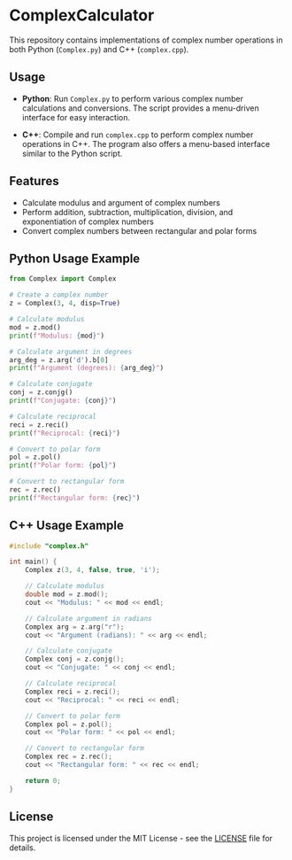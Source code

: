 # ComplexCalculator

This repository contains implementations of complex number operations in both Python (`Complex.py`) and C++ (`complex.cpp`).

## Usage

- **Python**: Run `Complex.py` to perform various complex number calculations and conversions. The script provides a menu-driven interface for easy interaction.

- **C++**: Compile and run `complex.cpp` to perform complex number operations in C++. The program also offers a menu-based interface similar to the Python script.

## Features

- Calculate modulus and argument of complex numbers
- Perform addition, subtraction, multiplication, division, and exponentiation of complex numbers
- Convert complex numbers between rectangular and polar forms

## Python Usage Example

```python
from Complex import Complex

# Create a complex number
z = Complex(3, 4, disp=True)

# Calculate modulus
mod = z.mod()
print(f"Modulus: {mod}")

# Calculate argument in degrees
arg_deg = z.arg('d').b[0]
print(f"Argument (degrees): {arg_deg}")

# Calculate conjugate
conj = z.conjg()
print(f"Conjugate: {conj}")

# Calculate reciprocal
reci = z.reci()
print(f"Reciprocal: {reci}")

# Convert to polar form
pol = z.pol()
print(f"Polar form: {pol}")

# Convert to rectangular form
rec = z.rec()
print(f"Rectangular form: {rec}")
```

## C++ Usage Example

```cpp
#include "complex.h"

int main() {
    Complex z(3, 4, false, true, 'i');

    // Calculate modulus
    double mod = z.mod();
    cout << "Modulus: " << mod << endl;

    // Calculate argument in radians
    Complex arg = z.arg("r");
    cout << "Argument (radians): " << arg << endl;

    // Calculate conjugate
    Complex conj = z.conjg();
    cout << "Conjugate: " << conj << endl;

    // Calculate reciprocal
    Complex reci = z.reci();
    cout << "Reciprocal: " << reci << endl;

    // Convert to polar form
    Complex pol = z.pol();
    cout << "Polar form: " << pol << endl;

    // Convert to rectangular form
    Complex rec = z.rec();
    cout << "Rectangular form: " << rec << endl;

    return 0;
}
```

## License

This project is licensed under the MIT License - see the [LICENSE](LICENSE) file for details.